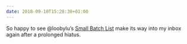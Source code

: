 ```yaml
---
date: 2018-09-10T15:28:30+01:00
---
```

So happy to see @loobylu’s [Small Batch List](http://smallbatchlist.com) make its way into my inbox again after a prolonged hiatus.
